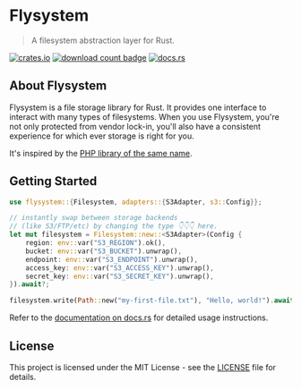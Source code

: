 # Flysystem

> A filesystem abstraction layer for Rust.

[![crates.io](https://img.shields.io/crates/v/flysystem.svg)](https://crates.io/crates/flysystem)
[![download count badge](https://img.shields.io/crates/d/flysystem.svg)](https://crates.io/crates/flysystem)
[![docs.rs](https://img.shields.io/badge/docs-latest-blue.svg)](https://docs.rs/flysystem)

## About Flysystem

Flysystem is a file storage library for Rust. It provides one interface to interact with many types of filesystems. When you use Flysystem, you're not only protected from vendor lock-in, you'll also have a consistent experience for which ever storage is right for you.

It's inspired by the [PHP library of the same name](https://flysystem.thephpleague.com/docs/).

## Getting Started

```rust
use flysystem::{Filesystem, adapters::{S3Adapter, s3::Config}};

// instantly swap between storage backends
// (like S3/FTP/etc) by changing the type 👇👇👇 here.
let mut filesystem = Filesystem::new::<S3Adapter>(Config {
    region: env::var("S3_REGION").ok(),
    bucket: env::var("S3_BUCKET").unwrap(),
    endpoint: env::var("S3_ENDPOINT").unwrap(),
    access_key: env::var("S3_ACCESS_KEY").unwrap(),
    secret_key: env::var("S3_SECRET_KEY").unwrap(),
}).await?;

filesystem.write(Path::new("my-first-file.txt"), "Hello, world!").await?;
```

Refer to the [documentation on docs.rs](https://docs.rs/flysystem) for detailed usage instructions.

## License

This project is licensed under the MIT License - see the [LICENSE](LICENSE) file for details.
